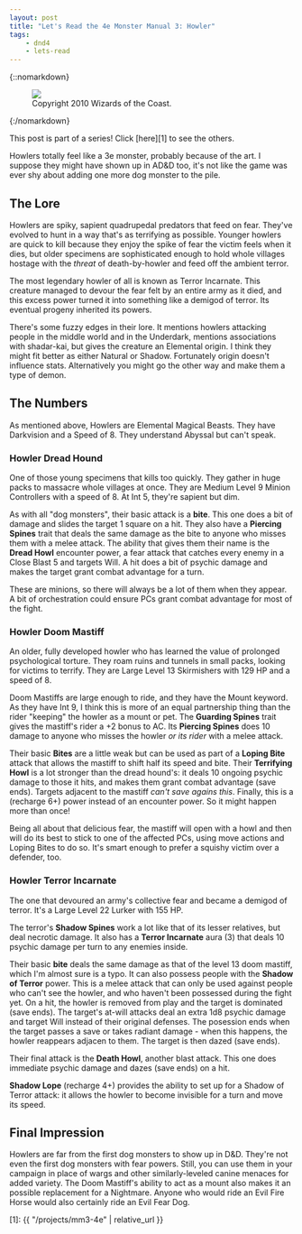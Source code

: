 ```yaml
---
layout: post
title: "Let's Read the 4e Monster Manual 3: Howler"
tags:
    - dnd4
    - lets-read
---
```


{::nomarkdown}
<figure class="center">
  <img src="{{ "/assets/wir-mm3-4e-howler.png" | absolute_url }}"/>
  <figcaption>
    Copyright 2010 Wizards of the Coast.
  </figcaption>
</figure>
{:/nomarkdown}

This post is part of a series! Click [here][1] to see the others.

Howlers totally feel like a 3e monster, probably because of the art. I suppose
they might have shown up in AD&D too, it's not like the game was ever shy about
adding one more dog monster to the pile.

## The Lore

Howlers are spiky, sapient quadrupedal predators that feed on fear. They've
evolved to hunt in a way that's as terrifying as possible. Younger howlers are
quick to kill because they enjoy the spike of fear the victim feels when it
dies, but older specimens are sophisticated enough to hold whole villages
hostage with the _threat_ of death-by-howler and feed off the ambient terror.

The most legendary howler of all is known as Terror Incarnate. This creature
managed to devour the fear felt by an entire army as it died, and this excess
power turned it into something like a demigod of terror. Its eventual progeny
inherited its powers.

There's some fuzzy edges in their lore. It mentions howlers attacking people in
the middle world and in the Underdark, mentions associations with shadar-kai,
but gives the creature an Elemental origin. I think they might fit better as
either Natural or Shadow. Fortunately origin doesn't influence
stats. Alternatively you might go the other way and make them a type of demon.

## The Numbers

As mentioned above, Howlers are Elemental Magical Beasts. They have Darkvision
and a Speed of 8. They understand Abyssal but can't speak.

### Howler Dread Hound

One of those young specimens that kills too quickly. They gather in huge packs
to massacre whole villages at once. They are Medium Level 9 Minion Controllers
with a speed of 8. At Int 5, they're sapient but dim.

As with all "dog monsters", their basic attack is a **bite**. This one does a
bit of damage and slides the target 1 square on a hit. They also have a
**Piercing Spines** trait that deals the same damage as the bite to anyone who
misses them with a melee attack. The ability that gives them their name is the
**Dread Howl** encounter power, a fear attack that catches every enemy in a
Close Blast 5 and targets Will. A hit does a bit of psychic damage and makes the
target grant combat advantage for a turn.

These are minions, so there will always be a lot of them when they appear. A bit
of orchestration could ensure PCs grant combat advantage for most of the fight.

### Howler Doom Mastiff

An older, fully developed howler who has learned the value of prolonged
psychological torture. They roam ruins and tunnels in small packs, looking for
victims to terrify. They are Large Level 13 Skirmishers with 129 HP and a speed
of 8.

Doom Mastiffs are large enough to ride, and they have the Mount keyword. As they
have Int 9, I think this is more of an equal partnership thing than the rider
"keeping" the howler as a mount or pet. The **Guarding Spines** trait gives the
mastiff's rider a +2 bonus to AC. Its **Piercing Spines** does 10 damage to
anyone who misses the howler _or its rider_ with a melee attack.

Their basic **Bites** are a little weak but can be used as part of a **Loping
Bite** attack that allows the mastiff to shift half its speed and bite. Their
**Terrifying Howl** is a lot stronger than the dread hound's: it deals 10
ongoing psychic damage to those it hits, and makes them grant combat advantage
(save ends). Targets adjacent to the mastiff _can't save agains this_. Finally,
this is a (recharge 6+) power instead of an encounter power. So it might happen
more than once!

Being all about that delicious fear, the mastiff will open with a howl and then
will do its best to stick to one of the affected PCs, using move actions and
Loping Bites to do so. It's smart enough to prefer a squishy victim over a
defender, too.

### Howler Terror Incarnate

The one that devoured an army's collective fear and became a demigod of
terror. It's a Large Level 22 Lurker with 155 HP.

The terror's **Shadow Spines** work a lot like that of its lesser relatives, but
deal necrotic damage. It also has a **Terror Incarnate** aura (3) that deals 10
psychic damage per turn to any enemies inside.

Their basic **bite** deals the same damage as that of the level 13 doom mastiff,
which I'm almost sure is a typo. It can also possess people with the **Shadow of
Terror** power. This is a melee attack that can only be used against people who
can't see the howler, and who haven't been possessed during the fight yet. On a
hit, the howler is removed from play and the target is dominated (save
ends). The target's at-will attacks deal an extra 1d8 psychic damage and target
Will instead of their original defenses. The posession ends when the target
passes a save or takes radiant damage - when this happens, the howler reappears
adjacen to them. The target is then dazed (save ends).

Their final attack is the **Death Howl**, another blast attack. This one does
immediate psychic damage and dazes (save ends) on a hit.

**Shadow Lope** (recharge 4+) provides the ability to set up for a Shadow of
Terror attack: it allows the howler to become invisible for a turn and move its
speed.

## Final Impression

Howlers are far from the first dog monsters to show up in D&D. They're not even
the first dog monsters with fear powers. Still, you can use them in your
campaign in place of wargs and other similarly-leveled canine menaces for added
variety. The Doom Mastiff's ability to act as a mount also makes it an possible
replacement for a Nightmare. Anyone who would ride an Evil Fire Horse would also
certainly ride an Evil Fear Dog.

[1]: {{ "/projects/mm3-4e" | relative_url }}
